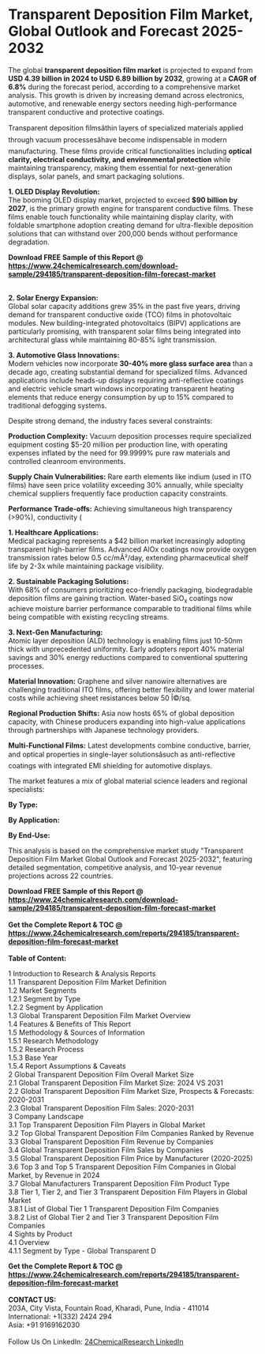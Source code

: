 <h1>Transparent Deposition Film Market, Global Outlook and Forecast 2025-2032</h1><p>The global <strong>transparent deposition film market</strong> is projected to expand from <strong>USD 4.39 billion in 2024 to USD 6.89 billion by 2032</strong>, growing at a <strong>CAGR of 6.8%</strong> during the forecast period, according to a comprehensive market analysis. This growth is driven by increasing demand across electronics, automotive, and renewable energy sectors needing high-performance transparent conductive and protective coatings.</p><p>Transparent deposition filmsâthin layers of specialized materials applied through vacuum processesâhave become indispensable in modern manufacturing. These films provide critical functionalities including <strong>optical clarity, electrical conductivity, and environmental protection</strong> while maintaining transparency, making them essential for next-generation displays, solar panels, and smart packaging solutions.</p><p><strong>1. OLED Display Revolution:</strong><br>
The booming OLED display market, projected to exceed <strong>$90 billion by 2027</strong>, is the primary growth engine for transparent conductive films. These films enable touch functionality while maintaining display clarity, with foldable smartphone adoption creating demand for ultra-flexible deposition solutions that can withstand over 200,000 bends without performance degradation.</p><div><b>Download FREE Sample of this Report @ 
            <a href="https://www.24chemicalresearch.com/download-sample/294185/transparent-deposition-film-forecast-market">
            https://www.24chemicalresearch.com/download-sample/294185/transparent-deposition-film-forecast-market</a></b></div><br><p><strong>2. Solar Energy Expansion:</strong><br>
Global solar capacity additions grew 35% in the past five years, driving demand for transparent conductive oxide (TCO) films in photovoltaic modules. New building-integrated photovoltaics (BIPV) applications are particularly promising, with transparent solar films being integrated into architectural glass while maintaining 80-85% light transmission.</p><p><strong>3. Automotive Glass Innovations:</strong><br>
Modern vehicles now incorporate <strong>30-40% more glass surface area</strong> than a decade ago, creating substantial demand for specialized films. Advanced applications include heads-up displays requiring anti-reflective coatings and electric vehicle smart windows incorporating transparent heating elements that reduce energy consumption by up to 15% compared to traditional defogging systems.</p><p>Despite strong demand, the industry faces several constraints:</p><p><strong>Production Complexity:</strong> Vacuum deposition processes require specialized equipment costing $5-20 million per production line, with operating expenses inflated by the need for 99.9999% pure raw materials and controlled cleanroom environments.</p><p><strong>Supply Chain Vulnerabilities:</strong> Rare earth elements like indium (used in ITO films) have seen price volatility exceeding 30% annually, while specialty chemical suppliers frequently face production capacity constraints.</p><p><strong>Performance Trade-offs:</strong> Achieving simultaneous high transparency (&gt;90%), conductivity (
</p><p><strong>1. Healthcare Applications:</strong><br>
Medical packaging represents a $42 billion market increasingly adopting transparent high-barrier films. Advanced AlOx coatings now provide oxygen transmission rates below 0.5 cc/mÂ²/day, extending pharmaceutical shelf life by 2-3x while maintaining package visibility.</p><p><strong>2. Sustainable Packaging Solutions:</strong><br>
With 68% of consumers prioritizing eco-friendly packaging, biodegradable deposition films are gaining traction. Water-based SiO<sub>x</sub> coatings now achieve moisture barrier performance comparable to traditional films while being compatible with existing recycling streams.</p><p><strong>3. Next-Gen Manufacturing:</strong><br>
Atomic layer deposition (ALD) technology is enabling films just 10-50nm thick with unprecedented uniformity. Early adopters report 40% material savings and 30% energy reductions compared to conventional sputtering processes.</p><p><strong>Material Innovation:</strong> Graphene and silver nanowire alternatives are challenging traditional ITO films, offering better flexibility and lower material costs while achieving sheet resistances below 50 Î©/sq.</p><p><strong>Regional Production Shifts:</strong> Asia now hosts 65% of global deposition capacity, with Chinese producers expanding into high-value applications through partnerships with Japanese technology providers.</p><p><strong>Multi-Functional Films:</strong> Latest developments combine conductive, barrier, and optical properties in single-layer solutionsâsuch as anti-reflective coatings with integrated EMI shielding for automotive displays.</p><p>The market features a mix of global material science leaders and regional specialists:</p><p><strong>By Type:</strong></p><p><strong>By Application:</strong></p><p><strong>By End-Use:</strong></p><p>This analysis is based on the comprehensive market study "Transparent Deposition Film Market Global Outlook and Forecast 2025-2032", featuring detailed segmentation, competitive analysis, and 10-year revenue projections across 22 countries.</p><div><b>Download FREE Sample of this Report @ 
            <a href="https://www.24chemicalresearch.com/download-sample/294185/transparent-deposition-film-forecast-market">
            https://www.24chemicalresearch.com/download-sample/294185/transparent-deposition-film-forecast-market</a></b></div><br><div><b>Get the Complete Report & TOC @ 
            <a href="https://www.24chemicalresearch.com/reports/294185/transparent-deposition-film-forecast-market">
            https://www.24chemicalresearch.com/reports/294185/transparent-deposition-film-forecast-market</a></b></div><br>
            <b>Table of Content:</b><p>1 Introduction to Research & Analysis Reports<br />
 1.1 Transparent Deposition Film Market Definition<br />
 1.2 Market Segments<br />
 1.2.1 Segment by Type<br />
 1.2.2 Segment by Application<br />
 1.3 Global Transparent Deposition Film Market Overview<br />
 1.4 Features & Benefits of This Report<br />
 1.5 Methodology & Sources of Information<br />
 1.5.1 Research Methodology<br />
 1.5.2 Research Process<br />
 1.5.3 Base Year<br />
 1.5.4 Report Assumptions & Caveats<br />
2 Global Transparent Deposition Film Overall Market Size<br />
 2.1 Global Transparent Deposition Film Market Size: 2024 VS 2031<br />
 2.2 Global Transparent Deposition Film Market Size, Prospects & Forecasts: 2020-2031<br />
 2.3 Global Transparent Deposition Film Sales: 2020-2031<br />
3 Company Landscape<br />
 3.1 Top Transparent Deposition Film Players in Global Market<br />
 3.2 Top Global Transparent Deposition Film Companies Ranked by Revenue<br />
 3.3 Global Transparent Deposition Film Revenue by Companies<br />
 3.4 Global Transparent Deposition Film Sales by Companies<br />
 3.5 Global Transparent Deposition Film Price by Manufacturer (2020-2025)<br />
 3.6 Top 3 and Top 5 Transparent Deposition Film Companies in Global Market, by Revenue in 2024<br />
 3.7 Global Manufacturers Transparent Deposition Film Product Type<br />
 3.8 Tier 1, Tier 2, and Tier 3 Transparent Deposition Film Players in Global Market<br />
 3.8.1 List of Global Tier 1 Transparent Deposition Film Companies<br />
 3.8.2 List of Global Tier 2 and Tier 3 Transparent Deposition Film Companies<br />
4 Sights by Product<br />
 4.1 Overview<br />
 4.1.1 Segment by Type - Global Transparent D</p><div><b>Get the Complete Report & TOC @ 
            <a href="https://www.24chemicalresearch.com/reports/294185/transparent-deposition-film-forecast-market">
            https://www.24chemicalresearch.com/reports/294185/transparent-deposition-film-forecast-market</a></b></div><br><b>CONTACT US:</b><br>
            203A, City Vista, Fountain Road, Kharadi, Pune, India - 411014<br>
            International: +1(332) 2424 294<br>
            Asia: +91 9169162030 <br><br>
            Follow Us On LinkedIn: <a href="https://www.linkedin.com/company/24chemicalresearch/">24ChemicalResearch LinkedIn</a>